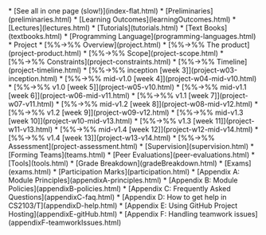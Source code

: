 <markdown>
* [See all in one page (slow!)](index-flat.html)
* [Preliminaries](preliminaries.html)
* [Learning Outcomes](learningOutcomes.html)
* [Lectures](lectures.html)
* [Tutorials](tutorials.html)
* [Text Books](textbooks.html)
* [Programming Language](programming-languages.html)
* Project
* [%%→%% Overview](project.html)
* [%%→%% The product](project-product.html)
* [%%→%% Scope](project-scope.html)
* [%%→%% Constraints](project-constraints.html)
* [%%→%% Timeline](project-timeline.html)
* [%%→%% inception [week 3]](project-w03-inception.html)
* [%%→%% mid-v1.0 [week 4]](project-w04-mid-v10.html)
* [%%→%% v1.0 [week 5]](project-w05-v10.html)
* [%%→%% mid-v1.1 [week 6]](project-w06-mid-v11.html)
* [%%→%% v1.1 [week 7]](project-w07-v11.html)
* [%%→%% mid-v1.2 [week 8]](project-w08-mid-v12.html)
* [%%→%% v1.2 [week 9]](project-w09-v12.html)
* [%%→%% mid-v1.3 [week 10]](project-w10-mid-v13.html)
* [%%→%% v1.3 [week 11]](project-w11-v13.html)
* [%%→%% mid-v1.4 [week 12]](project-w12-mid-v14.html)
* [%%→%% v1.4 [week 13]](project-w13-v14.html)
* [%%→%% Assessment](project-assessment.html)
* [Supervision](supervision.html)
* [Forming Teams](teams.html)
* [Peer Evaluations](peer-evaluations.html)
* [Tools](tools.html)
* [Grade Breakdown](gradeBreakdown.html)
* [Exams](exams.html)
* [Participation Marks](participation.html)
* [Appendix A: Module Principles](appendixA-principles.html)
* [Appendix B: Module Policies](appendixB-policies.html)
* [Appendix C: Frequently Asked Questions](appendixC-faq.html)
* [Appendix D: How to get help in CS2103/T](appendixD-help.html)
* [Appendix E: Using GitHub Project Hosting](appendixE-gitHub.html)
* [Appendix F: Handling teamwork issues](appendixF-teamworkIssues.html)
</markdown>